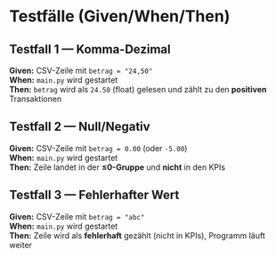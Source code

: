 # Testfälle (Given/When/Then)

## Testfall 1 — Komma-Dezimal
**Given:** CSV-Zeile mit `betrag = "24,50"`  
**When:** `main.py` wird gestartet  
**Then:** `betrag` wird als `24.50` (float) gelesen und zählt zu den **positiven** Transaktionen

## Testfall 2 — Null/Negativ
**Given:** CSV-Zeile mit `betrag = 0.00` (oder `-5.00`)  
**When:** `main.py` wird gestartet  
**Then:** Zeile landet in der **≤0-Gruppe** und **nicht** in den KPIs

## Testfall 3 — Fehlerhafter Wert
**Given:** CSV-Zeile mit `betrag = "abc"`  
**When:** `main.py` wird gestartet  
**Then:** Zeile wird als **fehlerhaft** gezählt (nicht in KPIs), Programm läuft weiter
